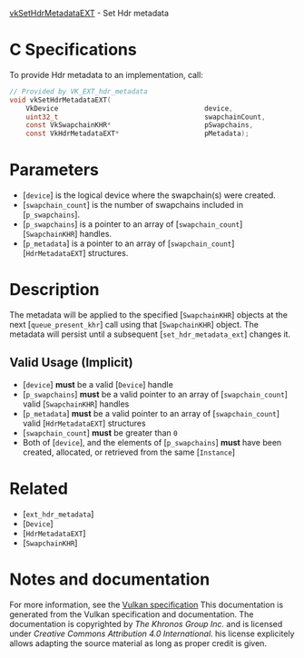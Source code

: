 [vkSetHdrMetadataEXT](https://www.khronos.org/registry/vulkan/specs/1.3-extensions/man/html/vkSetHdrMetadataEXT.html) - Set Hdr metadata

# C Specifications
To provide Hdr metadata to an implementation, call:
```c
// Provided by VK_EXT_hdr_metadata
void vkSetHdrMetadataEXT(
    VkDevice                                    device,
    uint32_t                                    swapchainCount,
    const VkSwapchainKHR*                       pSwapchains,
    const VkHdrMetadataEXT*                     pMetadata);
```

# Parameters
- [`device`] is the logical device where the swapchain(s) were created.
- [`swapchain_count`] is the number of swapchains included in [`p_swapchains`].
- [`p_swapchains`] is a pointer to an array of [`swapchain_count`][`SwapchainKHR`] handles.
- [`p_metadata`] is a pointer to an array of [`swapchain_count`][`HdrMetadataEXT`] structures.

# Description
The metadata will be applied to the specified [`SwapchainKHR`] objects
at the next [`queue_present_khr`] call using that [`SwapchainKHR`]
object.
The metadata will persist until a subsequent [`set_hdr_metadata_ext`]
changes it.
## Valid Usage (Implicit)
-  [`device`] **must**  be a valid [`Device`] handle
-  [`p_swapchains`] **must**  be a valid pointer to an array of [`swapchain_count`] valid [`SwapchainKHR`] handles
-  [`p_metadata`] **must**  be a valid pointer to an array of [`swapchain_count`] valid [`HdrMetadataEXT`] structures
-  [`swapchain_count`] **must**  be greater than `0`
-    Both of [`device`], and the elements of [`p_swapchains`] **must**  have been created, allocated, or retrieved from the same [`Instance`]

# Related
- [`ext_hdr_metadata`]
- [`Device`]
- [`HdrMetadataEXT`]
- [`SwapchainKHR`]

# Notes and documentation
For more information, see the [Vulkan specification](https://www.khronos.org/registry/vulkan/specs/1.3-extensions/html/vkspec.html)
This documentation is generated from the Vulkan specification and documentation.
The documentation is copyrighted by *The Khronos Group Inc.* and is licensed under *Creative Commons Attribution 4.0 International*.
his license explicitely allows adapting the source material as long as proper credit is given.
        